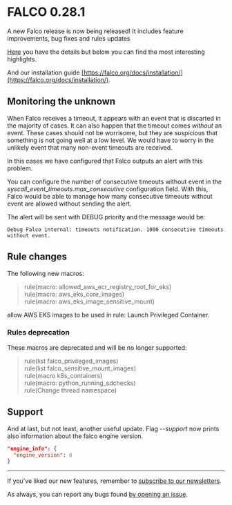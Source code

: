 # FALCO 0.28.1

A new Falco release is now being released! It includes feature improvements, bug fixes and rules updates

[Here](https://github.com/falcosecurity/falco/releases/tag/0.28.1) you have the details but below you can find the most interesting highlights. 

And our installation guide [https://falco.org/docs/installation/](https://falco.org/docs/installation/).

## Monitoring the unknown

When Falco receives a timeout, it appears with an event that is discarted in the majority of cases.
It can also happen that the timeout comes *without* an event. These cases should not be worrisome, but they are suspicious that something is not going well at a low level.
We would have to worry in the unlikely event that many non-event timeouts are received. 

In this cases we have configured that Falco outputs an alert with this problem.

You can configure the number of consecutive timeouts without event in the _syscall_event_timeouts.max_consecutive_ configuration field.
With this, Falco would be able to manage how many consecutive timeouts without event are allowed without sending the alert.

The alert will be sent with DEBUG priority and the message would be:

```
Debug Falco internal: timeouts notification. 1000 consecutive timeouts without event.
```

## Rule changes

The following new macros:

> rule(macro: allowed_aws_ecr_registry_root_for_eks) \
> rule(macro: aws_eks_core_images) \
> rule(macro: aws_eks_image_sensitive_mount)

allow AWS EKS images to be used in rule: Launch Privileged Container.

### Rules deprecation

These macros are deprecated and will be no longer supported:

> rule(list falco_privileged_images) \
> rule(list falco_sensitive_mount_images) \
> rule(macro k8s_containers) \
> rule(macro: python_running_sdchecks) \
> rule(Change thread namespace)

## Support

And at last, but not least, another useful update. Flag _--support_ now prints also information about the falco engine version. 

```json
"engine_info": {
  "engine_version": 8
}
```
---------------------------------------

If you've liked our new features, remember to [subscribe to our newsletters](https://sysdig.com/newsletters/).

As always, you can report any bugs found [by opening an issue](https://github.com/falcosecurity/falco/issues/new).